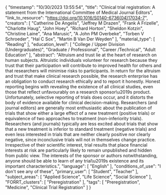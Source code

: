 {
    "timestamp": "10/30/2023 13:55:54",
    "title": "Clinical trial registration: A statement from the International Committee of Medical Journal Editors",
    "link_to_resource": "https://doi.org/10.1016/S0140-6736(04)17034-7",
    "creators": [
        "Catherine De Angelis",
        "Jeffrey M Drazen",
        "Frank A Frizelle",
        "Charlotte Haug",
        "John Hoey",
        "Richard Horton",
        "Sheldon Kotzin",
        "Christine Laine",
        "Ana Marusic",
        "A John PM Overbeke",
        "Torben V Schroeder",
        "Hal C Sox",
        "Martin B Van Der Weyden"
    ],
    "material_type": [
        "Reading"
    ],
    "education_level": [
        "College / Upper Division (Undergraduates)",
        "Graduate / Professional",
        "Career /Technical",
        "Adult Education"
    ],
    "abstract": "Altruism and trust lie at the heart of research on human subjects. Altruistic individuals volunteer for research because they trust that their participation will contribute to improved health for others and that researchers will minimise risks to participants. In return for the altruism and trust that make clinical research possible, the research enterprise has an obligation to conduct research ethically and to report it honestly. Honest reporting begins with revealing the existence of all clinical studies, even those that reflect unfavourably on a research sponsor\u2019s product. Unfortunately, selective reporting of trials does occur, and it distorts the body of evidence available for clinical decision-making. Researchers (and journal editors) are generally most enthusiastic about the publication of trials that show either a large effect of a new treatment (positive trials) or equivalence of two approaches to treatment (non-inferiority trials). Researchers (and journals) typically are less excited about trials that show that a new treatment is inferior to standard treatment (negative trials) and even less interested in trials that are neither clearly positive nor clearly negative, since inconclusive trials will not in themselves change practice. Irrespective of their scientific interest, trial results that place financial interests at risk are particularly likely to remain unpublished and hidden from public view. The interests of the sponsor or authors notwithstanding, anyone should be able to learn of any trial\u2019s existence and its important characteristics.",
    "language": [
        "English"
    ],
    "conditions_of_use": "I don't see any of these",
    "primary_user": [
        "Student",
        "Teacher"
    ],
    "subject_areas": [
        "Applied Science",
        "Life Science",
        "Social Science"
    ],
    "FORRT_clusters": [
        "Preregistration"
    ],
    "tags": [
        "Preregistration",
        "Medicine",
        "Clinical Trial Registration"
    ]
}